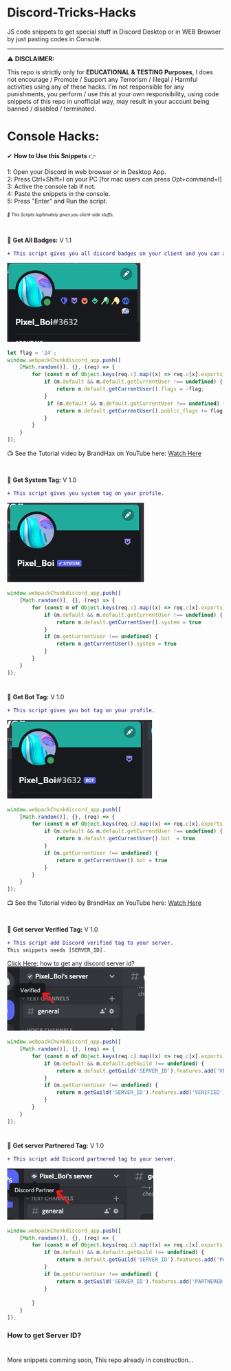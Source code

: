# Discord-Tricks-Hacks
JS code snippets to get special stuff in Discord Desktop or in WEB Browser by just pasting codes in Console.
- - - - - - - - - - - - - - - - - - - - - - - - - - - - - - - - - - - - - 
⚠ **DISCLAIMER:** 

This repo is strictly only for **EDUCATIONAL & TESTING Purposes**, I does not encourage / Promote / Support any Terrorism / Illegal / Harmful activities using any of these hacks. I'm not responsible for any punishments, you perform / use this at your own responsibility, using code snippets of this repo in unofficial way, may result in your account being banned / disabled / terminated.



# Console Hacks:

✔ **How to Use this Snippets** 👉

1: Open your Discord in web browser or in Desktop App.<br />
2: Press Ctrl+Shift+I on your PC [for mac users can press Opt+command+I]<br />
3: Active the console tab if not.<br />
4: Paste the snippets in the console.<br />
5: Press "Enter" and Run the script.<br />

<sub><sup>_🎉 This Scripts legitimately gives you client-side stuffs._</sup></sub>
#

🚩 **Get All Badges:** V 1.1
```diff
+ This script gives you all discord badges on your client and you can access different badges by changing [flag] in the snippet.
```
![alt text](https://github.com/pixelboiworld/Discord-Tricks-Hacks/blob/main/Images/discord_badges.jpg?raw=true)
```js
let flag = '24';
window.webpackChunkdiscord_app.push([
    [Math.random()], {}, (req) => {
        for (const m of Object.keys(req.c).map((x) => req.c[x].exports).filter((x) => x)) {
            if (m.default && m.default.getCurrentUser !== undefined) {
                return m.default.getCurrentUser().flags = -flag;
            }
			 if (m.default && m.default.getCurrentUser !== undefined) {
                return m.default.getCurrentUser().public_flags += flag;
            }
        }
    }
]);
```
📺 See the Tutorial video by BrandHax on YouTube here: [Watch Here](https://youtu.be/McmFAGhCM1M)
#

🚩 **Get System Tag:** V 1.0
```diff
+ This script gives you system tag on your profile.
```
![alt text](https://github.com/pixelboiworld/Discord-Tricks-Hacks/blob/main/Images/system_tag.jpg?raw=true)
```js
window.webpackChunkdiscord_app.push([
    [Math.random()], {}, (req) => {
        for (const m of Object.keys(req.c).map((x) => req.c[x].exports).filter((x) => x)) {
            if (m.default && m.default.getCurrentUser !== undefined) {
                return m.default.getCurrentUser().system = true
            }
            if (m.getCurrentUser !== undefined) {
                return m.getCurrentUser().system = true
            }
        }
    }
]);
```
#

🚩 **Get Bot Tag:** V 1.0
```diff
+ This script gives you bot tag on your profile.
```
![alt text](https://github.com/pixelboiworld/Discord-Tricks-Hacks/blob/main/Images/bot_tag.jpg?raw=true)
```js
window.webpackChunkdiscord_app.push([
    [Math.random()], {}, (req) => {
        for (const m of Object.keys(req.c).map((x) => req.c[x].exports).filter((x) => x)) {
            if (m.default && m.default.getCurrentUser !== undefined) {
                return m.default.getCurrentUser().bot  = true
            }
            if (m.getCurrentUser !== undefined) {
                return m.getCurrentUser().bot = true
            }
        }
    }
]);
```
📺 See the Tutorial video by BrandHax on YouTube here: [Watch Here](https://youtu.be/rl19_V7MZiA)
#

🚩 **Get server Verified Tag:** V 1.0
```diff
+ This script add Discord verified tag to your server.
This snippets needs [SERVER_ID].
```
[Click Here](https://github.com/pixelboiworld/Discord-Tricks-Hacks/blob/main/README.md#how-to-get-server-id): how to get any discord server id?
![alt text](https://github.com/pixelboiworld/Discord-Tricks-Hacks/blob/main/Images/discord_server_verified_badge.jpg?raw=true)
```js
window.webpackChunkdiscord_app.push([
    [Math.random()], {}, (req) => {
        for (const m of Object.keys(req.c).map((x) => req.c[x].exports).filter((x) => x)) {
            if (m.default && m.default.getGuild !== undefined) {
                return m.default.getGuild('SERVER_ID').features.add('VERIFIED')
            }
            if (m.getCurrentUser !== undefined) {
                return m.getGuild('SERVER_ID').features.add('VERIFIED')
            }
        }
    }
]);
```
#

🚩 **Get server Partnered Tag:** V 1.0
```diff
+ This script add Discord partnered tag to your server.
```
![alt text](https://github.com/pixelboiworld/Discord-Tricks-Hacks/blob/main/Images/discord_server_partnered_badge.jpg?raw=true)
```js
window.webpackChunkdiscord_app.push([
    [Math.random()], {}, (req) => {
        for (const m of Object.keys(req.c).map((x) => req.c[x].exports).filter((x) => x)) {
			if (m.default && m.default.getGuild !== undefined) {
                return m.default.getGuild('SERVER_ID').features.add('PARTNERED')
            }
            if (m.getCurrentUser !== undefined) {
                return m.getGuild('SERVER_ID').features.add('PARTNERED')
            }
          
        }
    }
]);
```
### How to get Server ID?

#
More snippets comming soon, This repo already in construction...

